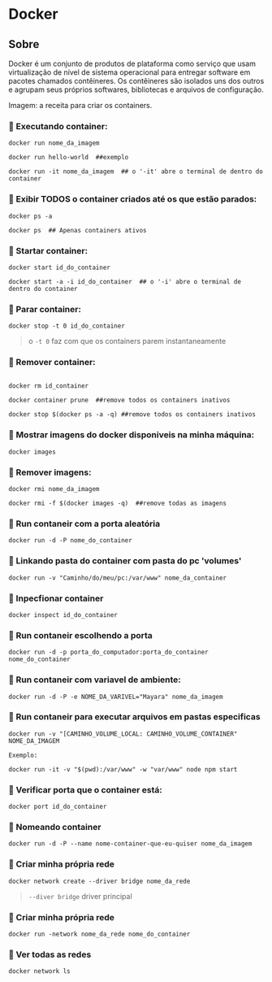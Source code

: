 # Docker

## Sobre 

Docker é um conjunto de produtos de plataforma como serviço que usam virtualização de nível de sistema operacional para entregar software em pacotes chamados contêineres. Os contêineres são isolados uns dos outros e agrupam seus próprios softwares, bibliotecas e arquivos de configuração.

Imagem: a receita para criar os containers.


### :small_orange_diamond: Executando container:

```
docker run nome_da_imagem

docker run hello-world  ##exemplo

docker run -it nome_da_imagem  ## o '-it' abre o terminal de dentro do container
```

### :small_orange_diamond: Exibir TODOS o container criados até os que estão parados:


```
docker ps -a

docker ps  ## Apenas containers ativos
```

### :small_orange_diamond: Startar container:

```
docker start id_do_container

docker start -a -i id_do_container  ## o '-i' abre o terminal de dentro do container
```


### :small_orange_diamond: Parar container:

```
docker stop -t 0 id_do_container
```
> o `-t 0` faz com que os containers parem instantaneamente

### :small_orange_diamond: Remover container:

```

docker rm id_container

docker container prune  ##remove todos os containers inativos 

docker stop $(docker ps -a -q) ##remove todos os containers inativos 

```

### :small_orange_diamond: Mostrar imagens do docker disponiveis na minha máquina:

```
docker images
```

### :small_orange_diamond: Remover imagens:

```
docker rmi nome_da_imagem

docker rmi -f $(docker images -q)  ##remove todas as imagens

```

### :small_orange_diamond: Run contaneir com a porta aleatória

```
docker run -d -P nome_do_container
```


### :small_orange_diamond: Linkando pasta do container com pasta do pc 'volumes'

```
docker run -v "Caminho/do/meu/pc:/var/www" nome_da_container
```

### :small_orange_diamond: Inpecfionar container
```
docker inspect id_do_container
```

### :small_orange_diamond: Run contaneir escolhendo a porta

```
docker run -d -p porta_do_computador:porta_do_container nome_do_container
```

### :small_orange_diamond: Run contaneir com variavel de ambiente:

```
docker run -d -P -e NOME_DA_VARIVEL="Mayara" nome_da_imagem
```
### :small_orange_diamond: Run contaneir para executar arquivos em pastas especificas

```
docker run -v "[CAMINHO_VOLUME_LOCAL: CAMINHO_VOLUME_CONTAINER" NOME_DA_IMAGEM

Exemplo:
 
docker run -it -v "$(pwd):/var/www" -w "var/www" node npm start

```

### :small_orange_diamond: Verificar porta que o container está:

```
docker port id_do_container
```

### :small_orange_diamond: Nomeando container

```
docker run -d -P --name nome-container-que-eu-quiser nome_da_imagem
```

### :small_orange_diamond: Criar minha própria rede

```
docker network create --driver bridge nome_da_rede
```
> `--diver bridge` driver principal

### :small_orange_diamond: Criar minha própria rede

```
docker run -network nome_da_rede nome_do_container
```

### :small_orange_diamond: Ver todas as redes

```
docker network ls
```